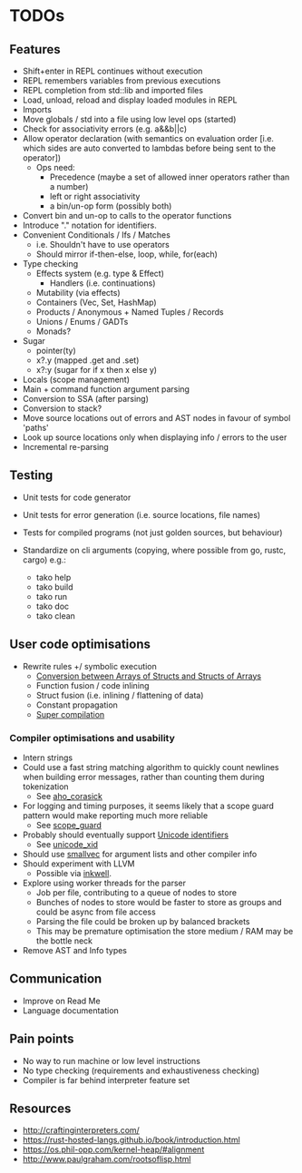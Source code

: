 # TODOs

## Features

- Shift+enter in REPL continues without execution
- REPL remembers variables from previous executions
- REPL completion from std::lib and imported files
- Load, unload, reload and display loaded modules in REPL
- Imports
- Move globals / std into a file using low level ops (started)
- Check for associativity errors (e.g. a&&b||c)
- Allow operator declaration (with semantics on evaluation order [i.e. which sides are auto converted to lambdas before being sent to the operator])
  - Ops need:
    - Precedence (maybe a set of allowed inner operators rather than a number)
    - left or right associativity
    - a bin/un-op form (possibly both)
- Convert bin and un-op to calls to the operator functions
- Introduce "." notation for identifiers.
- Convenient Conditionals / Ifs / Matches
  - i.e. Shouldn't have to use operators
  - Should mirror if-then-else, loop, while, for(each)
- Type checking
  - Effects system (e.g. type & Effect)
    - Handlers (i.e. continuations)
  - Mutability (via effects)
  - Containers (Vec, Set, HashMap)
  - Products / Anonymous + Named Tuples / Records
  - Unions / Enums / GADTs
  - Monads?
- Sugar
  - pointer(ty)
  - x?.y (mapped .get and .set)
  - x?:y (sugar for if x then x else y)
- Locals (scope management)
- Main + command function argument parsing
- Conversion to SSA (after parsing)
- Conversion to stack?
- Move source locations out of errors and AST nodes in favour of symbol 'paths'
- Look up source locations only when displaying info / errors to the user
- Incremental re-parsing

## Testing

- Unit tests for code generator
- Unit tests for error generation (i.e. source locations, file names)
- Tests for compiled programs (not just golden sources, but behaviour)

- Standardize on cli arguments (copying, where possible from go, rustc, cargo) e.g.:
  - tako help
  - tako build
  - tako run
  - tako doc
  - tako clean

## User code optimisations

- Rewrite rules +/ symbolic execution
  - [Conversion between Arrays of Structs and Structs of Arrays](https://en.wikipedia.org/wiki/AoS_and_SoA)
  - Function fusion / code inlining
  - Struct fusion (i.e. inlining / flattening of data)
  - Constant propagation
  - [Super compilation](https://www.microsoft.com/en-us/research/wp-content/uploads/2016/07/supercomp-by-eval.pdf)

### Compiler optimisations and usability

- Intern strings
- Could use a fast string matching algorithm to quickly count newlines when building error messages, rather than counting them during tokenization
  - See [aho_corasick](https://thedan64.github.io/inkwell/aho_corasick/index.html)
- For logging and timing purposes, it seems likely that a scope guard pattern would make reporting much more reliable
  - See [scope_guard](https://thedan64.github.io/inkwell/scopeguard/index.html)
- Probably should eventually support [Unicode identifiers](http://www.unicode.org/reports/tr31/#Introduction)
  - See [unicode_xid](https://thedan64.github.io/inkwell/unicode_xid/index.html)
- Should use [smallvec](https://thedan64.github.io/inkwell/smallvec/index.html) for argument lists and other compiler info
- Should experiment with LLVM
  - Possible via [inkwell](https://thedan64.github.io/inkwell/inkwell/index.html).
- Explore using worker threads for the parser
  - Job per file, contributing to a queue of nodes to store
  - Bunches of nodes to store would be faster to store as groups and could be async from file access
  - Parsing the file could be broken up by balanced brackets
  - This may be premature optimisation the store medium / RAM may be the bottle neck
- Remove AST and Info types

## Communication

- Improve on Read Me
- Language documentation

## Pain points

- No way to run machine or low level instructions
- No type checking (requirements and exhaustiveness checking)
- Compiler is far behind interpreter feature set

## Resources

- http://craftinginterpreters.com/
- https://rust-hosted-langs.github.io/book/introduction.html
- https://os.phil-opp.com/kernel-heap/#alignment
- http://www.paulgraham.com/rootsoflisp.html
